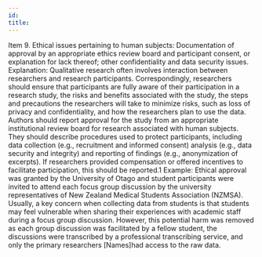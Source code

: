 ```yaml
---
id: 
title: 
---
```

Item 9. Ethical issues pertaining to human subjects: Documentation of approval by an appropriate ethics review board and participant consent, or explanation for lack thereof; other confidentiality and data security issues.
Explanation:
Qualitative research often involves interaction between researchers and research participants. Correspondingly, researchers should ensure that participants are fully aware of their participation in a research study, the risks and benefits associated with the study, the steps and precautions the researchers will take to minimize risks, such as loss of privacy and confidentiality, and how the researchers plan to use the data. Authors should report approval for the study from an appropriate institutional review board for research associated with human subjects. They should describe procedures used to protect participants, including data collection (e.g., recruitment and informed consent) analysis (e.g., data security and integrity) and reporting of findings (e.g., anonymization of excerpts). If researchers provided compensation or offered incentives to facilitate participation, this should be reported.1
Example:
Ethical approval was granted by the University of Otago and student participants were invited to attend each focus group discussion by the university representatives of New Zealand Medical Students Association (NZMSA). Usually, a key concern when collecting data from students is that students may feel vulnerable when sharing their experiences with academic staff during a focus group discussion. However, this potential harm was removed as each group discussion was facilitated by a fellow student, the discussions were transcribed by a professional transcribing service, and only the primary researchers [Names]had access to the raw data.
